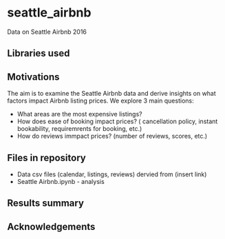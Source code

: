 # seattle_airbnb
Data on Seattle Airbnb 2016

## Libraries used

## Motivations
The aim is to examine the Seattle Airbnb data and derive insights on what factors impact Airbnb listing prices. We explore 3 main questions:
- What areas are the most expensive listings?
- How does ease of booking impact prices? ( cancellation policy, instant bookability, requiremrents for booking, etc.)
- How do reviews immpact prices? (number of reviews, scores, etc.)

## Files in repository
- Data csv files (calendar, listings, reviews) dervied from (insert link)
- Seattle Airbnb.ipynb - analysis

## Results summary

## Acknowledgements